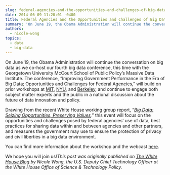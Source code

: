 ```yaml
---
slug: federal-agencies-and-the-opportunities-and-challenges-of-big-data
date: 2014-06-09 11:20:01 -0400
title: Federal Agencies and the Opportunities and Challenges of Big Data
summary: 'On June 19, the Obama Administration will continue the conversation on big data as we co-host our fourth big data conference, this time with the Georgetown University McCourt School of Public Policy’s Massive Data Institute. The conference, &ldquo;Improving Government Performance in the Era of Big Data; Opportunities and Challenges for Federal Agencies,&rdquo; will build on'
authors:
  - nicole-wong
topics:
  - data
  - big-data
---
```


On June 19, the Obama Administration will continue the conversation on big data as we co-host our fourth big data conference, this time with the Georgetown University McCourt School of Public Policy’s Massive Data Institute. The conference, “Improving Government Performance in the Era of Big Data; Opportunities and Challenges for Federal Agencies,” will build on prior workshops at [MIT](http://web.mit.edu/bigdata-priv/agenda.html), [NYU](http://www.datasociety.net/initiatives/2014-0317/), and [Berkeley](http://www.ischool.berkeley.edu/newsandevents/events/2014bigdataworkshop), and continue to engage both subject matter experts and the public in a national discussion about the future of data innovation and policy.

Drawing from the recent White House working group report, “_[Big Data: Seizing Opportunities, Preserving Values](http://www.whitehouse.gov/issues/technology/big-data-review),_” this event will focus on the opportunities and challenges posed by federal agencies’ use of data, best practices for sharing data within and between agencies and other partners, and measures the government may use to ensure the protection of privacy and civil liberties in a big data environment.

You can find more information about the workshop and the webcast [here](http://mspp.georgetown.edu/events/big-data-and-federal-agencies).

We hope you will join us!_This post was originally published on [The White House Blog](http://www.whitehouse.gov/blog/) by Nicole Wong, the U.S. Deputy Chief Technology Officer at the White House Office of Science & Technology Policy._